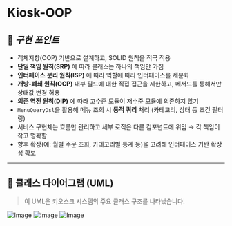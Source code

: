 # Kiosk-OOP

## 📌 *구현 포인트*  
- 객체지향(OOP) 기반으로 설계하고, SOLID 원칙을 적극 적용
- **단일 책임 원칙(SRP)** 에 따라 클래스는 하나의 책임만 가짐
- **인터페이스 분리 원칙(ISP)** 에 따라 역할에 따라 인터페이스를 세분화
- **개방-폐쇄 원칙(OCP)** 내부 필드에 대한 직접 접근을 제한하고, 메서드를 통해서만 상태값 변경 허용
- **의존 역전 원칙(DIP)** 에 따라 고수준 모듈이 저수준 모듈에 의존하지 않기
- `MenuQueryDsl`을 활용해 메뉴 조회 시 **동적 쿼리** 처리 (카테고리, 상태 등 조건 필터링)
- 서비스 구현체는 흐름만 관리하고 세부 로직은 다른 컴포넌트에 위임 → 각 책임이 작고 명확함
- 향후 확장(예: 월별 주문 조회, 카테고리별 통계 등)을 고려해 인터페이스 기반 확장성 확보
---
## 📘 클래스 다이어그램 (UML)
> 이 UML은 키오스크 시스템의 주요 클래스 구조를 나타냈습니다.

![Image](https://github.com/user-attachments/assets/d991dad1-9d81-44a3-bec5-edf4c93b6fe1)
![Image](https://github.com/user-attachments/assets/306ec177-cf9e-4cfe-b697-2275d2565f25)
![Image](https://github.com/user-attachments/assets/7830e69e-fc46-457a-a4d5-208fb43a1a3e)
